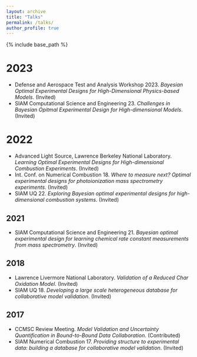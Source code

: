 ```yaml
---
layout: archive
title: "Talks"
permalink: /talks/
author_profile: true
---
```


{% include base_path %}

# 2023 
* Defense and Aerospace Test and Analysis Workshop 2023. *Bayesian Optimal Experimental Designs for High-Dimensional Physics-based Models*. (Invited)
* SIAM Computational Science and Engineering 23. *Challenges in Bayesian Opitmal Experimental Design for High-dimensional Models*. (Invited)

# 2022
* Advanced Light Source, Lawrence Berkeley National Laboratory. *Learning Optimal Experimental Designs for High-dimensional Combustion Experiments*. (Invited) 
* Int. Conf. on Numerical Combustion 18. *Where to measure next? Optimal experimental designs for photoionization mass spectrometry experiments*. (Invited)
* SIAM UQ 22. *Exploring Bayesian optimal experimental designs for high-dimensional combustion systems*. (Invited)

## 2021
* SIAM Computational Science and Engineering 21. *Bayesian optimal experimental design for learning chemical rate constant measurements from mass spectrometry*. (Invited)

## 2018
* Lawrence Livermore National Laboratory. *Validation of a Reduced Char Oxidation Model*. (Invited)
* SIAM UQ 18. *Developing a large scale heterogeneous database for collaborative model validation*. (Invited)

## 2017
* CCMSC Review Meeting. *Model Validation and Uncertainty Quantification in Bound-to-Bound Data Collaboration*. (Contributed)
* SIAM Numerical Combustion 17.  *Providing structure to experimental data: building a database for collaborative model validation*. (Invited)

